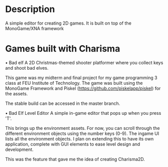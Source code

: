 # Description
A simple editor for creating 2D games. It is built on top of the MonoGame/XNA framework

# Games built with Charisma

• Bad elf
A 2D Christmas-themed shooter platformer where you collect keys and shoot bad elves.

This game was my midterm and final project for my game programming 3 class at FEU Institute of Technology. The game was built using the MonoGame Framework and Piskel (https://github.com/piskelapp/piskel) for the assets.

The stable build can be accessed in the master branch.

• Bad Elf Level Editor
A simple in-game editor that pops up when you press 'T'. 

This brings up the environment assets. For now, you can scroll through the different environment objects using the number keys (0-9). The ingame UI lists all the environment objects. I plan on extending this to have its own application, complete with GUI elements to ease level design and development.

This was the feature that gave me the idea of creating Charisma2D.
